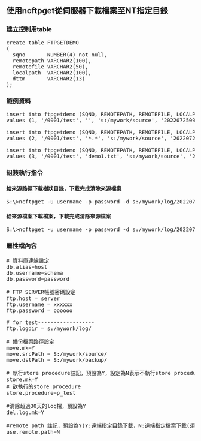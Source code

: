 ## 使用ncftpget從伺服器下載檔案至NT指定目錄
### 建立控制用table
<pre>
create table FTPGETDEMO
(
  sqno       NUMBER(4) not null,
  remotepath VARCHAR2(100),
  remotefile VARCHAR2(50),
  localpath  VARCHAR2(100),
  dttm       VARCHAR2(13)
);
</pre>
### 範例資料
<pre>
insert into ftpgetdemo (SQNO, REMOTEPATH, REMOTEFILE, LOCALPATH, DTTM)
values (1, '/0001/test', '', 's:/mywork/source', '202207250916');

insert into ftpgetdemo (SQNO, REMOTEPATH, REMOTEFILE, LOCALPATH, DTTM)
values (2, '/0001/test', '*.*', 's:/mywork/source', '202207250916');

insert into ftpgetdemo (SQNO, REMOTEPATH, REMOTEFILE, LOCALPATH, DTTM)
values (3, '/0001/test', 'demo1.txt', 's:/mywork/source', '202207250916');
</pre>

### 組裝執行指令
#### 給來源路徑下載樹狀目錄，下載完成清除來源檔案
<pre>
S:\>ncftpget -u username -p password -d s:/mywork/log/20220725.log -DD -R server s:/mywork/source /0001/test
</pre>
#### 給來源檔案下載檔案，下載完成清除來源檔案
<pre>
S:\>ncftpget -u username -p password -d s:/mywork/log/20220725.log -DD server s:/mywork/source /0001/test/*.*
</pre>

### 屬性檔內容
<pre>
# 資料庫連線設定
db.alias=host
db.username=schema
db.password=password

# FTP SERVER帳號密碼設定
ftp.host = server
ftp.username = xxxxxx
ftp.password = oooooo

# for test------------------
ftp.logdir = s:/mywork/log/

# 備份檔案路徑設定
move.mk=Y
move.srcPath = S:/mywork/source/
move.dstPath = S:/mywork/backup/

# 執行store procedure註記，預設為Y，設定為N表示不執行store procedure
store.mk=Y
# 欲執行的store procedure
store.procedure=p_test

#清除超過30天的log檔，預設為Y
del.log.mk=Y

#remote path 註記，預設為Y(Y:遠端指定目錄下載，N:遠端指定檔案下載(須給檔名或用*.*))
use.remote.path=N
</pre>